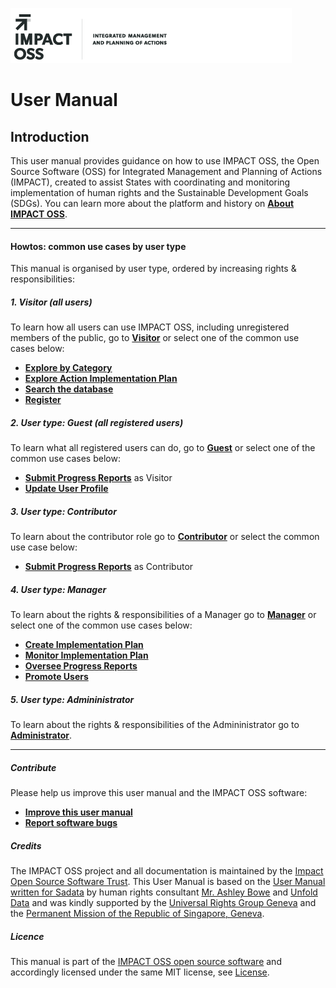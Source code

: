 ![](/assets/logo.png)

# User Manual

## Introduction

This user manual provides guidance on how to use IMPACT OSS, the Open Source Software \(OSS\) for Integrated Management and Planning of Actions \(IMPACT\), created to assist States with coordinating and monitoring implementation of human rights and the Sustainable Development Goals \(SDGs\). You can learn more about the platform and history on [**About IMPACT OSS**](about.md).

---

#### Howtos: common use cases by user type

This manual is organised by user type, ordered by increasing rights & responsibilities:

##### 1. Visitor \(all users\)

To learn how all users can use IMPACT OSS, including unregistered members of the public, go to [**Visitor**](visitors/visitor.md) or select one of the common use cases below:

* [**Explore by Category**](visitors/categories.md)
* [**Explore Action Implementation Plan**](visitors/actions.md)
* [**Search the database**](/visitors/search.md)
* [**Register**](/visitors/register.md)

##### 2. User type: Guest \(all registered users\)

To learn what all registered users can do, go to [**Guest**](/guests/guest.md) or select one of the common use cases below:

* [**Submit Progress Reports**](/guests/reporting.md) as Visitor
* [**Update User Profile**](/guests/user-profile.md)

##### 3. User type: Contributor

To learn about the contributor role go to [**Contributor**](contributors/contributor.md) or select the common use case below:

* [**Submit Progress Reports**](/contributors/reporting.md) as Contributor

##### 4. User type: Manager

To learn about the rights & responsibilities of a Manager go to [**Manager**](managers/manager.md) or select one of the common use cases below:

* [**Create Implementation Plan**](managers/create-implementation-plan.md)
* [**Monitor Implementation Plan**](managers/monitor-implementation-plan.md)
* [**Oversee Progress Reports**](managers/oversee-reporting.md)
* [**Promote Users**](managers/users-admin.md)

##### 5. User type: Admininistrator

To learn about the rights & responsibilities of the Admininistrator go to [**Administrator**](admins/admin.md).

---

##### Contribute

Please help us improve this user manual and the IMPACT OSS software:

* [**Improve this user manual**](/appendix/contribute.md)
* [**Report software bugs**](/appendix/report-bugs.md)

##### Credits

The IMPACT OSS project and all documentation is maintained by the [Impact Open Source Software Trust](http://impactoss.org/). This User Manual is based on the [User Manual written for Sadata](https://nmrf.gitbooks.io/sadata/content/) by human rights consultant [Mr. Ashley Bowe](https://www.linkedin.com/in/ashley-bowe-a4716019/) and [Unfold Data](http://unfolddata.com/) and was kindly supported by the [Universal Rights Group Geneva](http://www.universal-rights.org/) and the [Permanent Mission of the Republic of Singapore, Geneva](https://www.mfa.gov.sg/content/mfa/overseasmission/geneva.html).

##### Licence

This manual is part of the [IMPACT OSS open source software](https://github.com/impactoss/impactoss-server/) and accordingly licensed under the same MIT license, see [License](LICENSE.md).

